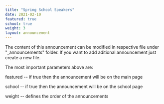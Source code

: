 ```yaml
---
title: "Spring School Speakers"
date: 2021-02-10
featured: true
school: true
weight: 3
layout: announcement
---
```


The content of this announcement can be modified in respective file under "_announcements" folder.
If you want to add aditional announcement just create a new file.

The most important parameters above are:

featured -- if true then the announcement will be on the main page

school -- if true then the announcement will be on the school page

weight -- defines the order of the announcements
